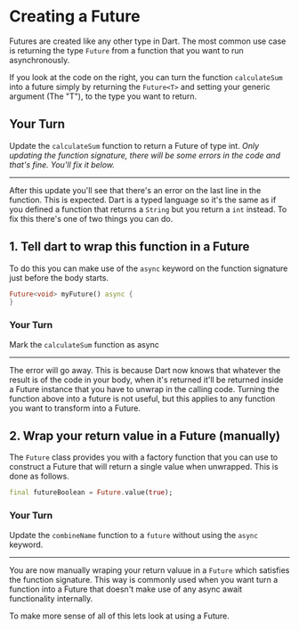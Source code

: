 # Creating a Future

Futures are created like any other type in Dart. The most common use case is returning the type `Future` from a function that you want to run asynchronously.

If you look at the code on the right, you can turn the function `calculateSum` into a future simply by returning the `Future<T>` and setting your generic argument (The "T"), to the type you want to return. 

## Your Turn

Update the `calculateSum` function to return a Future of type int. _Only updating the function signature, there will be some errors in the code and that's fine. You'll fix it below._

---

After this update you'll see that there's an error on the last line in the function. This is expected. Dart is a typed language so it's the same as if you defined a function that returns a `String` but you return a `int` instead. To fix this there's one of two things you can do.

## 1. Tell dart to wrap this function in a Future

To do this you can make use of the `async` keyword on the function signature just before the body starts. 

```dart
Future<void> myFuture() async {
}
```

<!-- Hm, feels like the "your turn" headings should be h3 instead of h2 since they belong to Sections 1 and 2 respectively. However, the text formatting for h3 on Dartpad is kinda bad. -->
### Your Turn

Mark the `calculateSum` function as async

---

The error will go away. This is because Dart now knows that whatever the result is of the code in your body, when it's returned it'll be returned inside a Future instance that you have to unwrap in the calling code. Turning the function above into a future is not useful, but this applies to any function you want to transform into a Future.

## 2. Wrap your return value in a Future (manually)

The `Future` class provides you with a factory function that you can use to construct a Future that will return a single value when unwrapped. This is done as follows.

```dart
final futureBoolean = Future.value(true);
```

### Your Turn

Update the `combineName` function to a `future` without using the `async` keyword.

---

You are now manually wraping your return valuue in a `Future` which satisfies the function signature. This way is commonly used when you want turn a function into a Future that doesn't make use of any async await functionality internally. 

To make more sense of all of this lets look at using a Future.
